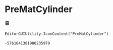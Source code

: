 # PreMatCylinder
![](/img/PreMatCylinder.png)

``` CSharp
EditorGUIUtility.IconContent("PreMatCylinder")
```
```
-5761841381980235979
```
